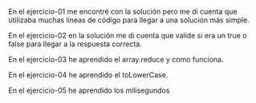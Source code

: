 En el ejercicio-01 me encontré con la solución pero me di cuenta que utilizaba muchas líneas de código para llegar a una solución más simple.

En el ejercicio-02 en la solución me di cuenta que valide si era un true o false para llegar a la respuesta correcta.

En el ejercicio-03 he aprendido el array.reduce y como funciona.

En el ejercicio-04 he aprendido el toLowerCase.

En el ejercicio-05 he aprendido los milisegundos